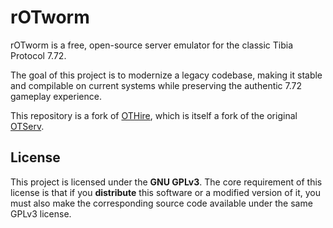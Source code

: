 # rOTworm

rOTworm is a free, open-source server emulator for the classic Tibia Protocol 7.72.

The goal of this project is to modernize a legacy codebase, making it stable and compilable on current systems while preserving the authentic 7.72 gameplay experience.

This repository is a fork of [OTHire](https://github.com/Ezzz-dev/OTHire), which is itself a fork of the original [OTServ](https://github.com/opentibia/otserv).

## License

This project is licensed under the **GNU GPLv3**. The core requirement of this license is that if you **distribute** this software or a modified version of it, you must also make the corresponding source code available under the same GPLv3 license.